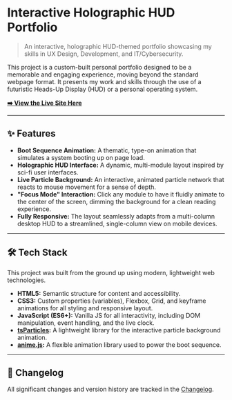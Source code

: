 # Interactive Holographic HUD Portfolio

> An interactive, holographic HUD-themed portfolio showcasing my skills in UX Design, Development, and IT/Cybersecurity.

This project is a custom-built personal portfolio designed to be a memorable and engaging experience, moving beyond the standard webpage format. It presents my work and skills through the use of a futuristic Heads-Up Display (HUD) or a personal operating system.

[**➡️ View the Live Site Here**](https://your-username.github.io/your-repo-name/)

---

## ✨ Features

* **Boot Sequence Animation:** A thematic, type-on animation that simulates a system booting up on page load.
* **Holographic HUD Interface:** A dynamic, multi-module layout inspired by sci-fi user interfaces.
* **Live Particle Background:** An interactive, animated particle network that reacts to mouse movement for a sense of depth.
* **"Focus Mode" Interaction:** Click any module to have it fluidly animate to the center of the screen, dimming the background for a clean reading experience.
* **Fully Responsive:** The layout seamlessly adapts from a multi-column desktop HUD to a streamlined, single-column view on mobile devices.

---

## 🛠️ Tech Stack

This project was built from the ground up using modern, lightweight web technologies.

* **HTML5:** Semantic structure for content and accessibility.
* **CSS3:** Custom properties (variables), Flexbox, Grid, and keyframe animations for all styling and responsive layout.
* **JavaScript (ES6+):** Vanilla JS for all interactivity, including DOM manipulation, event handling, and the live clock.
* **[tsParticles](https://particles.js.org/):** A lightweight library for the interactive particle background animation.
* **[anime.js](https://animejs.com/):** A flexible animation library used to power the boot sequence.

---

## 📝 Changelog

All significant changes and version history are tracked in the [Changelog](CHANGELOG.md).
